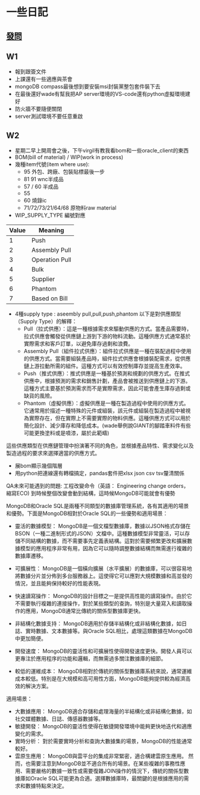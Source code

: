 # 一些日記
## [發問](https://www.dcard.tw/f/softwareengineer/p/251268176)
## W1
- 報到跟簽文件
- 上課還有一些適應與茶會
- mongoDB compass最後想到要安裝msi封裝黨整包套件裝下去
- 在最後還好wade有幫我把AP server環境的VS-code還有python虛擬環境建好
- 防火牆不要隨便關閉
- server測試環境不要任意重啟
## W2
- 星期二早上開周會之後，下午virgil有教我看bom和一些oracle_client的東西
- BOM(bill of material) / WIP(work in process)
- 幾種item代號(item where use):
  - 95 外包、跨廠、包裝貼標最後一步
  - 81 91 wnc半成品
  - 57 / 60 半成品
  - 55
  - 60 燒錄ic
  - 71/72/73/21/64/68 原物料raw material
- WIP_SUPPLY_TYPE 編號對應

| Value | Meaning |
| --- | ------- |
|1|Push|
|2|Assembly Pull|
|3|Operation Pull|
|4|Bulk|
|5|Supplier|
|6|Phantom|
|7|Based on Bill|
- 4種supply type : aseembly pull,pull,push,phantom
  以下是對供應類型（Supply Type）的解釋：
  - Pull（拉式供應）：這是一種根據需求來驅動供應的方式。當產品需要時，拉式供應會觸發從供應鏈上游到下游的物料流動。這種供應方式通常基於實際需求和客戶訂單，以避免庫存過剩和浪費。
  - Assembly Pull（組件拉式供應）：組件拉式供應是一種在裝配過程中使用的供應方式。當需要組裝產品時，組件拉式供應會根據裝配需求，從供應鏈上游拉動所需的組件。這種方式可以有效控制庫存並提高生產效率。
  - Push（推式供應）：推式供應是一種基於預測和規劃的供應方式。在推式供應中，根據預測的需求和銷售計劃，產品會被推送到供應鏈上的下游。這種方式主要基於預測需求而不是實際需求，因此可能會產生庫存過剩或缺貨的風險。
  - Phantom（虛擬供應）：虛擬供應是一種在製造過程中使用的供應方式。它通常用於描述一種特殊的元件或組裝，該元件或組裝在製造過程中被視為實際存在，但在實際上不需要實際的物料供應。這種供應方式可以用於簡化設計、減少庫存和降低成本。(wade舉例說GIANT的腳踏車料件有些可能更換塗料或是噴漆，屬於此範疇)

這些供應類型在供應鏈管理中扮演著不同的角色，並根據產品特性、需求變化以及製造過程的要求來選擇適當的供應方式。
- 展bom顯示幾個階層
- 用python把連線還有轉檔搞定，pandas套件把xlsx json csv tsv釐清關係

QA未來可能遇到的問題:
工程改變命令（英語： Engineering change orders，縮寫ECO)
到時候整個改變會動到結構，這時候MongoDB可能就會有優勢

MongoDB和Oracle SQL是兩種不同類型的數據庫管理系統，各有其適用的場景和優勢。下面是MongoDB相對於Oracle SQL的一些優勢和適用場景：

- 靈活的數據模型： MongoDB是一個文檔型數據庫，數據以JSON格式存儲在BSON（一種二進制形式的JSON）文檔中。這種數據模型非常靈活，可以存儲不同結構的數據，而不需要事先定義表結構。這對於需要頻繁更改和擴展數據模型的應用程序非常有用，因為它可以隨時調整數據結構而無需進行複雜的數據庫遷移。

- 可擴展性： MongoDB是一個橫向擴展（水平擴展）的數據庫，可以很容易地將數據分片並分佈到多台服務器上。這使得它可以應對大規模數據和高並發的情況，並且能夠保持較好的性能表現。

- 快速讀寫操作： MongoDB的設計目標之一是提供高性能的讀寫操作。由於它不需要執行複雜的連接操作，對於某些類型的查詢，特別是大量寫入和讀取操作的應用，MongoDB通常比傳統的關係型數據庫更快。

- 非結構化數據支持： MongoDB適用於存儲半結構化或非結構化數據，如日誌、實時數據、文本數據等。與Oracle SQL相比，處理這類數據在MongoDB中更加簡便。

- 開發速度： MongoDB的靈活性和可擴展性使得開發速度更快。開發人員可以更專注於應用程序的功能和邏輯，而無需過多關注數據庫的細節。

- 較低的運維成本： MongoDB相對於傳統的關係型數據庫系統來說，通常運維成本較低。特別是在大規模和高可用性方面，MongoDB能夠提供較為經濟高效的解決方案。

適用場景：

- 大數據應用： MongoDB適合存儲和處理海量的半結構化或非結構化數據，如社交媒體數據、日誌、傳感器數據等。
- 敏捷開發： MongoDB的靈活性使得在敏捷開發環境中能夠更快地迭代和適應變化的需求。
- 實時分析： 對於需要實時分析和查詢大數據集的場景，MongoDB的性能通常較好。
- 雲原生應用： MongoDB與雲平台的集成非常緊密，適合構建雲原生應用。
然而，也需要注意到MongoDB並不適合所有的場景。在某些複雜的事務性應用、需要嚴格的數據一致性或需要復雜JOIN操作的情況下，傳統的關係型數據庫如Oracle SQL可能更為合適。選擇數據庫時，最關鍵的是根據應用的需求和數據特點來決定。
